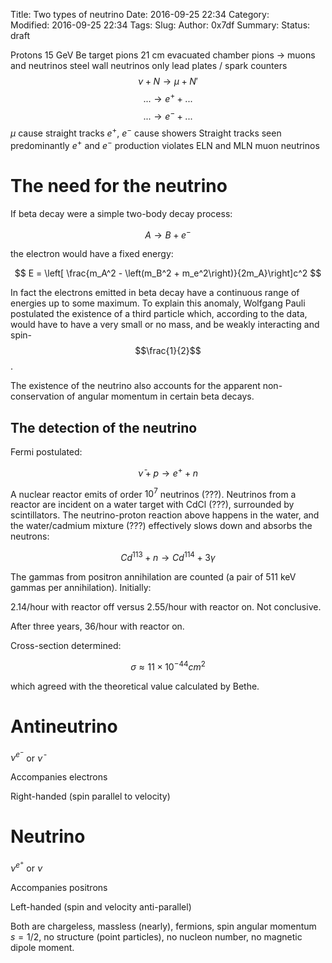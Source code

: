 Title: Two types of neutrino
Date: 2016-09-25 22:34
Category:  
Modified: 2016-09-25 22:34
Tags: 
Slug: 
Author: 0x7df
Summary: 
Status: draft

Protons
15 GeV
Be target
pions
21 cm evacuated chamber
pions -> muons and neutrinos
steel wall
neutrinos only
lead plates / spark counters
$$ \nu + N \rightarrow \mu + N' $$
$$ ... \rightarrow e^+ + ... $$
$$ ... \rightarrow e^- + ... $$
$\mu$ cause straight tracks
$e^+$, $e^-$ cause showers
Straight tracks seen predominantly $e^+$ and $e^-$ production violates ELN and
MLN muon neutrinos


# The need for the neutrino

If beta decay were a simple two-body decay process:

$$ A \rightarrow B + e^- $$

the electron would have a fixed energy:

$$ E = \left[ \frac{m_A^2 - \left(m_B^2 + m_e^2\right)}{2m_A}\right]c^2 $$

In fact the electrons emitted in beta decay have a continuous range of energies
up to some maximum. To explain this anomaly, Wolfgang Pauli postulated the
existence of a third particle which, according to the data, would have to have
a very small or no mass, and be weakly interacting and spin-$$\frac{1}{2}$$. 

The existence of the neutrino also accounts for the apparent non-conservation
of angular momentum in certain beta decays.

## The detection of the neutrino

Fermi postulated:

$$ \bar\nu + p \rightarrow e^+ + n $$

A nuclear reactor emits of order $10^7$ neutrinos (???). Neutrinos from a
reactor are incident on a water target with CdCl (???), surrounded by
scintillators. The neutrino-proton reaction above happens in the water, and the
water/cadmium mixture (???) effectively slows down and absorbs the neutrons:

$$ Cd^{113} + n \rightarrow Cd^{114} + 3\gamma $$

The gammas from positron annihilation are counted (a pair of 511 keV gammas per
annihilation). Initially:

2.14/hour with reactor off versus 2.55/hour with reactor on. Not conclusive.

After three years, 36/hour with reactor on.

Cross-section determined:

$$ \sigma \approx 11 \times 10^{-44} cm^2 $$

which agreed with the theoretical value calculated by Bethe.

# Antineutrino

$\nu^{e^-}$ or $\bar\nu$

Accompanies electrons

Right-handed (spin parallel to velocity)

# Neutrino

$\nu^{e^+}$ or $\nu$

Accompanies positrons

Left-handed (spin and velocity anti-parallel)

Both are chargeless, massless (nearly), fermions, spin angular momentum $s =
1/2$, no structure (point particles), no nucleon number, no magnetic dipole
moment.
